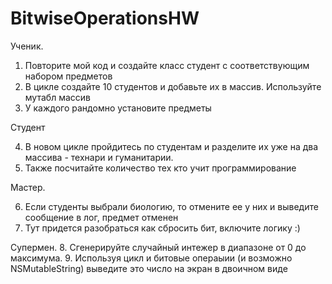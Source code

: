 # BitwiseOperationsHW
Ученик.

1. Повторите мой код и создайте класс студент с соответствующим набором предметов
2. В цикле создайте 10 студентов и добавьте их в массив. Используйте мутабл массив
3. У каждого рандомно установите предметы

Студент

4. В новом цикле пройдитесь по студентам и разделите их уже на два массива - технари и гуманитарии.
5. Также посчитайте количество тех кто учит программирование

Мастер. 

6. Если студенты выбрали биологию, то отмените ее у них и выведите сообщение в лог, предмет отменен
7. Тут придется разобраться как сбросить бит, включите логику :)

Супермен.
8. Сгенерируйте случайный интежер в диапазоне от 0 до максимума.
9. Используя цикл и битовые операыии (и возможно NSMutableString) выведите это число на экран в двоичном виде
